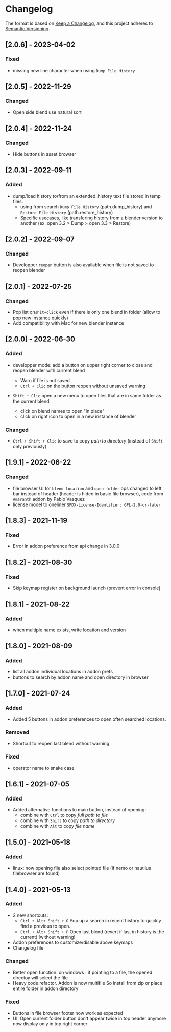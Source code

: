 # Changelog

The format is based on [Keep a Changelog](https://keepachangelog.com/en/1.0.0/),
and this project adheres to [Semantic Versioning](https://semver.org/spec/v2.0.0.html).

<!-- ## [Unreleased] -->

## [2.0.6] - 2023-04-02

### Fixed

- missing new line character when using `Dump File History`

## [2.0.5] - 2022-11-29

### Changed

- Open side blend use natural sort

## [2.0.4] - 2022-11-24

### Changed

- Hide buttons in asset browser

## [2.0.3] - 2022-09-11

### Added

- dump/load history to/from an extended_history text file stored in temp files.
    - using from search `Dump File History` (path.dump_history) and `Restore File History` (path.restore_history)
    - Specific usecases, like transfering history from a blender version to another (ex: open 3.2 > Dump > open 3.3 > Restore)

## [2.0.2] - 2022-09-07

### Changed

- Developper `reopen` button is also available when file is not saved to reopen blender

## [2.0.1] - 2022-07-25

### Changed

- Pop list on`shit+click` even if there is only one blend in folder (allow to pop new instance quickly)
- Add compatibility with Mac for new blender instance

## [2.0.0] - 2022-06-30

### Added

- developper mode: add a button on upper right corner to close and reopen blender with current blend
    - Warn if file is not saved
    - `Ctrl + Clic` on the button reopen without unsaved warning

- `Shift + Clic` open a new menu to open files that are in same folder as the current blend
    - click on blend names to open "in place"
    - click on right icon to open in a new instance of blender

### Changed

- `Ctrl + Shift + Clic` to save to copy _path to directory_ (instead of `Shift` only previously)

## [1.9.1] - 2022-06-22

### Changed

- file browser UI for `blend location` and `open folder` ops changed to left bar instead of header (header is hided in basic file browser), code from `Amaranth` addon by Pablo Vasquez
- license model to oneliner `SPDX-License-Identifier: GPL-2.0-or-later`
## [1.8.3] - 2021-11-19

### Fixed
- Error in addon preference from api change in 3.0.0

## [1.8.2] - 2021-08-30

### Fixed
- Skip keymap register on background launch (prevent error in console)

## [1.8.1] - 2021-08-22

### Added
- when multiple name exists, write location and version
## [1.8.0] - 2021-08-09

### Added
- list all addon individual locations in addon prefs
- buttons to search by addon name and open directory in browser 

## [1.7.0] - 2021-07-24

### Added
- Added 5 buttons in addon preferences to open often searched locations.

### Removed
- Shortcut to reopen last blend without warning

### Fixed
- operator name to snake case
## [1.6.1] - 2021-07-05

### Added
- Added alternative functions to main button, instead of opening:
    - combine with `Ctrl` to copy _full path to file_ 
    - combine with `Shift` to copy _path to directory_ 
    - combine with `Alt` to copy _file name_


## [1.5.0] - 2021-05-18

### Added
- linux: now opening file also select pointed file (if nemo or nautilus filebrowser are found)

## [1.4.0] - 2021-05-13

### Added
- 2 new shortcuts:
    - `Ctrl + Alt+ Shift + O` Pop up a search in recent history to quickly find a previous to open.
    - `Ctrl + Alt+ Shift + P` Open last blend (revert if last in history is the current) !without warning!
- Addon preferences to customize/disable above keymaps
- Changelog file

### Changed
- Better open function:
    on windows : if pointing to a file, the opened directoy will select the file
- Heavy code refactor. Addon is now multifile
So install from zip or place entire folder in addon directory

### Fixed
- Buttons in file browser footer now work as expected
- UI: Open current folder button don't appear twice in top header anymore
now display only in top right corner



<!--
Added: for new features.
Changed: for changes in existing functionality.
Deprecated: for soon-to-be removed features.
Removed: for now removed features.
Fixed: for any bug fixes.
Security: in case of vulnerabilities.
-->